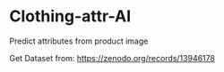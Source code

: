 # Clothing-attr-AI
Predict attributes from product image

Get Dataset from: https://zenodo.org/records/13946178
